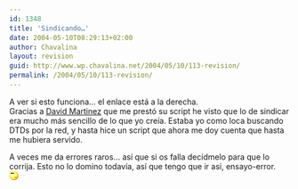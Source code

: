 ```yaml
---
id: 1348
title: 'Sindicando…'
date: 2004-05-10T08:29:13+02:00
author: Chavalina
layout: revision
guid: http://www.wp.chavalina.net/2004/05/10/113-revision/
permalink: /2004/05/10/113-revision/
---
```

A ver si esto funciona… el enlace está a la derecha.  
Gracias a <a href=http://www.dmnet.bitacoras.com>David Martinez</a> que me prestó su script he visto que lo de sindicar era mucho más sencillo de lo que yo cre&iacute;a. Estaba yo como loca buscando DTDs por la red, y hasta hice un script que ahora me doy cuenta que hasta me hubiera servido. 

A veces me da errores raros… as&iacute; que si os falla dec&iacute;dmelo para que lo corrija. Esto no lo domino todav&iacute;a, as&iacute; que tengo que ir as&iacute;, ensayo-error.  
![](/imagenes/emoticonos/pensativo.gif)